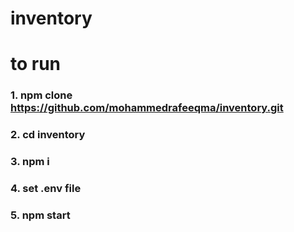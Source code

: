 # inventory
# to run
### 1. npm clone https://github.com/mohammedrafeeqma/inventory.git
### 2. cd inventory
### 3. npm i
### 4. set .env file 
### 5. npm start
